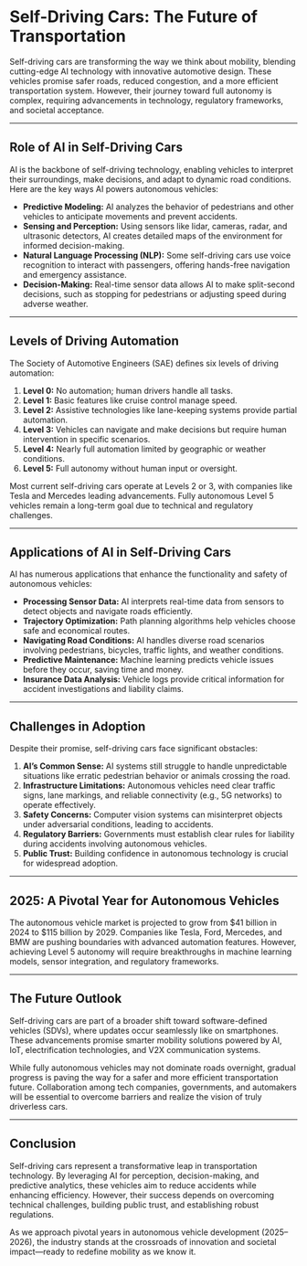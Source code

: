# Self-Driving Cars: The Future of Transportation

Self-driving cars are transforming the way we think about mobility, blending cutting-edge AI technology with innovative automotive design. These vehicles promise safer roads, reduced congestion, and a more efficient transportation system. However, their journey toward full autonomy is complex, requiring advancements in technology, regulatory frameworks, and societal acceptance.

---

## Role of AI in Self-Driving Cars

AI is the backbone of self-driving technology, enabling vehicles to interpret their surroundings, make decisions, and adapt to dynamic road conditions. Here are the key ways AI powers autonomous vehicles:

- **Predictive Modeling:** AI analyzes the behavior of pedestrians and other vehicles to anticipate movements and prevent accidents.
- **Sensing and Perception:** Using sensors like lidar, cameras, radar, and ultrasonic detectors, AI creates detailed maps of the environment for informed decision-making.
- **Natural Language Processing (NLP):** Some self-driving cars use voice recognition to interact with passengers, offering hands-free navigation and emergency assistance.
- **Decision-Making:** Real-time sensor data allows AI to make split-second decisions, such as stopping for pedestrians or adjusting speed during adverse weather.

---

## Levels of Driving Automation

The Society of Automotive Engineers (SAE) defines six levels of driving automation:

1. **Level 0:** No automation; human drivers handle all tasks.
2. **Level 1:** Basic features like cruise control manage speed.
3. **Level 2:** Assistive technologies like lane-keeping systems provide partial automation.
4. **Level 3:** Vehicles can navigate and make decisions but require human intervention in specific scenarios.
5. **Level 4:** Nearly full automation limited by geographic or weather conditions.
6. **Level 5:** Full autonomy without human input or oversight.

Most current self-driving cars operate at Levels 2 or 3, with companies like Tesla and Mercedes leading advancements. Fully autonomous Level 5 vehicles remain a long-term goal due to technical and regulatory challenges.

---

## Applications of AI in Self-Driving Cars

AI has numerous applications that enhance the functionality and safety of autonomous vehicles:

- **Processing Sensor Data:** AI interprets real-time data from sensors to detect objects and navigate roads efficiently.
- **Trajectory Optimization:** Path planning algorithms help vehicles choose safe and economical routes.
- **Navigating Road Conditions:** AI handles diverse road scenarios involving pedestrians, bicycles, traffic lights, and weather conditions.
- **Predictive Maintenance:** Machine learning predicts vehicle issues before they occur, saving time and money.
- **Insurance Data Analysis:** Vehicle logs provide critical information for accident investigations and liability claims.

---

## Challenges in Adoption

Despite their promise, self-driving cars face significant obstacles:

1. **AI’s Common Sense:** AI systems still struggle to handle unpredictable situations like erratic pedestrian behavior or animals crossing the road.
2. **Infrastructure Limitations:** Autonomous vehicles need clear traffic signs, lane markings, and reliable connectivity (e.g., 5G networks) to operate effectively.
3. **Safety Concerns:** Computer vision systems can misinterpret objects under adversarial conditions, leading to accidents.
4. **Regulatory Barriers:** Governments must establish clear rules for liability during accidents involving autonomous vehicles.
5. **Public Trust:** Building confidence in autonomous technology is crucial for widespread adoption.

---

## 2025: A Pivotal Year for Autonomous Vehicles

The autonomous vehicle market is projected to grow from $41 billion in 2024 to $115 billion by 2029. Companies like Tesla, Ford, Mercedes, and BMW are pushing boundaries with advanced automation features. However, achieving Level 5 autonomy will require breakthroughs in machine learning models, sensor integration, and regulatory frameworks.

---

## The Future Outlook

Self-driving cars are part of a broader shift toward software-defined vehicles (SDVs), where updates occur seamlessly like on smartphones. These advancements promise smarter mobility solutions powered by AI, IoT, electrification technologies, and V2X communication systems.

While fully autonomous vehicles may not dominate roads overnight, gradual progress is paving the way for a safer and more efficient transportation future. Collaboration among tech companies, governments, and automakers will be essential to overcome barriers and realize the vision of truly driverless cars.

---

## Conclusion

Self-driving cars represent a transformative leap in transportation technology. By leveraging AI for perception, decision-making, and predictive analytics, these vehicles aim to reduce accidents while enhancing efficiency. However, their success depends on overcoming technical challenges, building public trust, and establishing robust regulations.

As we approach pivotal years in autonomous vehicle development (2025–2026), the industry stands at the crossroads of innovation and societal impact—ready to redefine mobility as we know it.


